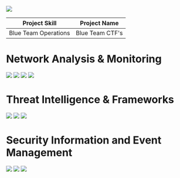 <a href="https://linkedin.com/in/ryan-brown-549a5a241/"><img src="https://img.shields.io/badge/-LinkedIn-0072b1?&style=for-the-badge&logo=linkedin&logoColor=white" /></a>



| Project Skill                                 | Project Name               |
|-----------------------------------------------|----------------------------|
| Blue Team Operations                          | Blue Team CTF's            |

# Network Analysis & Monitoring
<div>
<img src="https://img.shields.io/badge/Wireshark-blue" />
<img src="https://img.shields.io/badge/Packet_Tracer-purple" />
<img src="https://img.shields.io/badge/Security_Onion-grey" />
<img src="https://img.shields.io/badge/TCPdump-orange" />
</div>

# Threat Intelligence & Frameworks
<div>
<img src="https://img.shields.io/badge/MITRE_ATT%26CK-blue" />
<img src="https://img.shields.io/badge/OWASP_Top_Ten-black" />
<img src="https://img.shields.io/badge/Cyber_Kill_Chain-grey" />
</div>

# Security Information and Event Management
<div>
<img src="https://img.shields.io/badge/Elasticsearch-pink" />
<img src="https://img.shields.io/badge/Splunk-red" />  
<img src="https://img.shields.io/badge/Microsoft_Sentinel-blue" />
</div>


